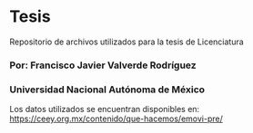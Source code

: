 # Tesis
Repositorio de archivos utilizados para la tesis de Licenciatura
### Por: Francisco Javier Valverde Rodríguez
### Universidad Nacional Autónoma de México

Los datos utilizados se encuentran disponibles en:
https://ceey.org.mx/contenido/que-hacemos/emovi-pre/
